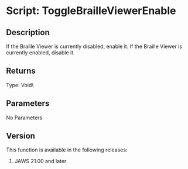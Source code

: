 # Script: ToggleBrailleViewerEnable

## Description

If the Braille Viewer is currently disabled, enable it. If the Braille
Viewer is currently enabled, disable it.

## Returns

Type: Void\

## Parameters

No Parameters

## Version

This function is available in the following releases:

1.  JAWS 21.00 and later
